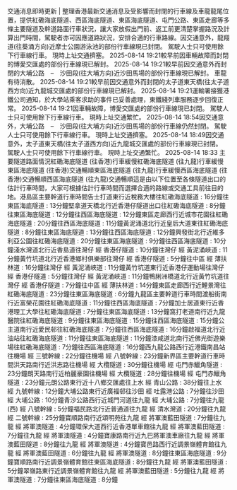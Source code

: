交通消息即時更新 | 整理香港最新交通消息及受影響而封閉的行車線及車龍龍尾位置，提供紅磡海底隧道、西區海底隧道、東區海底隧道、屯門公路、東區走廊等多條主要隧道及幹道路面行車狀況，讓大家放假出門前、返工前更清楚掌握路況及計算出門時間，駕駛者亦可因應道路狀況，安排合適的行車路線。因交通意外，龍翔道(往葵涌方向)近摩士公園游泳池的部份行車線現已封閉。 駕駛人士只可使用餘下行車線行車。 現時上址交通擠塞。 2025-08-14 19:21較早前因車輛故障而封閉的博愛交匯處的部份行車線現已解封。 2025-08-14 19:21較早前因交通意外而封閉的大埔公路　–　沙田段(往大埔方向)近沙田馬場的部份行車線現已解封。 車龍有待消散。 2025-08-14 19:21較早前因交通意外而封閉的太子道東天橋(往太子道西方向)近九龍城交匯處的部份行車線現已解封。 2025-08-14 19:21運輸署接獲港鐵公司通知，於大學站乘客求助的事件已妥善處理，東鐵綫列車服務逐步回復正常。 2025-08-14 19:21因車輛故障，博愛交匯處的部份行車線現已封閉。 駕駛人士只可使用餘下行車線行車。 現時上址交通繁忙。 2025-08-14 18:54因交通意外，大埔公路　–　沙田段(往大埔方向)近沙田馬場的部份行車線仍然封閉。 駕駛人士只可使用餘下行車線行車。 現時上址交通擠塞。 2025-08-14 18:49因交通意外，太子道東天橋(往太子道西方向)近九龍城交匯處的部份行車線現已封閉。 駕駛人士只可使用餘下行車線行車。 現時上址交通繁忙。 2025-08-14 18:33 主要隧道路面情況紅磡海底隧道 (往香港)行車緩慢紅磡海底隧道 (往九龍)行車緩慢東區海底隧道 (往香港)交通暢順東區海底隧道 (往九龍)行車緩慢西區海底隧道 (往香港)交通暢順西區海底隧道 (往九龍)交通暢順這是由以下位置至各條隧道出口的估計行車時間，大家可根據估計行車時間而選擇合適的路線或交通工具前往目的地。港島區主要幹道行車時間告士打道東行近稅務大樓往紅磡海底隧道 : 16分鐘往東區海底隧道 : 13分鐘堅拿道天橋北行近香港仔隧道出口往紅磡海底隧道 : 8分鐘往東區海底隧道 : 12分鐘往西區海底隧道 : 12分鐘東區走廊西行近城市花園往紅磡海底隧道 : 20分鐘往西區海底隧道 : 11分鐘黃泥涌道北行近皇后大道東往紅磡海底隧道 : 8分鐘往東區海底隧道 : 13分鐘往西區海底隧道 : 12分鐘興發街北行近維多利亞公園往紅磡海底隧道 : 20分鐘往東區海底隧道 : 9分鐘往西區海底隧道 : 10分鐘淺水灣道北行近香島道往灣仔 經 香港仔隧道 : 10分鐘往灣仔 經 黃泥涌峽道 : 11分鐘黃竹坑道北行近香港鄉村俱樂部往灣仔 經 香港仔隧道 : 5分鐘往中區 經 薄扶林道 : 16分鐘往灣仔 經 黃泥涌峽道 : 11分鐘黃竹坑道東行近香港仔運動場往灣仔 經 香港仔隧道 : 5分鐘往灣仔 經 黃泥涌峽道 : 11分鐘鴨脷洲橋道北行近黃竹坑道往灣仔 經 香港仔隧道 : 7分鐘往中區 經 薄扶林道 : 14分鐘東區走廊西行近鯉景灣往紅磡海底隧道 : 23分鐘往東區海底隧道 : 6分鐘九龍區主要幹道行車時間渡船街南行近富榮花園往紅磡海底隧道 : 11分鐘往西區海底隧道 : 7分鐘加士居道東行近香港理工大學往紅磡海底隧道 : 7分鐘往東區海底隧道 : 13分鐘窩打老道南行近九龍醫院往紅磡海底隧道 : 9分鐘往東區海底隧道 : 15分鐘往西區海底隧道 : 15分鐘公主道南行近愛民邨往紅磡海底隧道 : 7分鐘往西區海底隧道 : 16分鐘啟福道北行近油站往紅磡海底隧道 : 11分鐘往東區海底隧道 : 11分鐘漆咸道北南行近佛光街遊樂場往紅磡海底隧道 : 7分鐘往西區海底隧道 : 16分鐘西九龍公路西行近港鐵南昌站往機場 經 三號幹線 : 22分鐘往機場 經 八號幹線 : 23分鐘新界區主要幹道行車時間洪天路南行近洪志路往機場 經 大欖隧道 : 30分鐘往機場 經 屯門赤鱲角隧道 : 23分鐘朗天路南行近柏麗豪園往機場 經 大欖隧道 : 28分鐘往機場 經 屯門赤鱲角隧道 : 23分鐘元朗公路東行近十八鄉交匯處往上水 經 青山公路 : 38分鐘往上水 經 九號幹線 : 12分鐘大埔公路東行近廣福邨往沙田 經 吐露港公路 : 7分鐘往沙田 經 大埔公路 : 10分鐘青沙公路西行近城門河道往九龍 經 大埔公路 : 7分鐘往九龍(西) 經 八號幹線 : 5分鐘福民路北行近普通道往九龍 經 清水灣道 : 20分鐘往九龍 經 二號幹線 : 25分鐘寶順路南行近頌明苑往九龍 經 將軍澳藍田隧道 : 7分鐘往九龍 經 將軍澳隧道 : 4分鐘環保大道西行近香港單車館往九龍 經 將軍澳藍田隧道 : 7分鐘往九龍 經 將軍澳隧道 : 4分鐘寶康路南行近九巴將軍澳車廠往九龍 經 將軍澳藍田隧道 : 8分鐘往九龍 經 將軍澳隧道 : 4分鐘寶邑路西行近調景嶺體育館往九龍 經 將軍澳藍田隧道 : 6分鐘往九龍 經 將軍澳隧道 : 8分鐘往東區海底隧道 : 9分鐘寶順路南行近調景嶺體育館往東區海底隧道 : 8分鐘往九龍 經 將軍澳藍田隧道 : 5分鐘翠嶺路東行近調景嶺體育館往九龍 經 將軍澳藍田隧道 : 5分鐘往九龍 經 將軍澳隧道 : 7分鐘往東區海底隧道 : 8分鐘